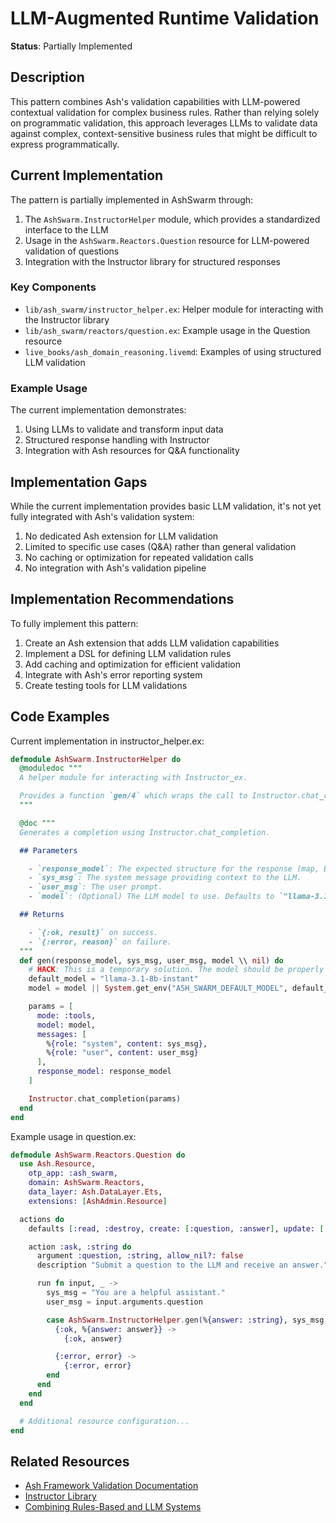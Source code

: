 # LLM-Augmented Runtime Validation

**Status**: Partially Implemented

## Description

This pattern combines Ash's validation capabilities with LLM-powered contextual validation for complex business rules. Rather than relying solely on programmatic validation, this approach leverages LLMs to validate data against complex, context-sensitive business rules that might be difficult to express programmatically.

## Current Implementation

The pattern is partially implemented in AshSwarm through:

1. The `AshSwarm.InstructorHelper` module, which provides a standardized interface to the LLM
2. Usage in the `AshSwarm.Reactors.Question` resource for LLM-powered validation of questions
3. Integration with the Instructor library for structured responses

### Key Components

- `lib/ash_swarm/instructor_helper.ex`: Helper module for interacting with the Instructor library
- `lib/ash_swarm/reactors/question.ex`: Example usage in the Question resource
- `live_books/ash_domain_reasoning.livemd`: Examples of using structured LLM validation

### Example Usage

The current implementation demonstrates:
1. Using LLMs to validate and transform input data
2. Structured response handling with Instructor
3. Integration with Ash resources for Q&A functionality

## Implementation Gaps

While the current implementation provides basic LLM validation, it's not yet fully integrated with Ash's validation system:

1. No dedicated Ash extension for LLM validation
2. Limited to specific use cases (Q&A) rather than general validation
3. No caching or optimization for repeated validation calls
4. No integration with Ash's validation pipeline

## Implementation Recommendations

To fully implement this pattern:

1. Create an Ash extension that adds LLM validation capabilities
2. Implement a DSL for defining LLM validation rules
3. Add caching and optimization for efficient validation
4. Integrate with Ash's error reporting system
5. Create testing tools for LLM validations

## Code Examples

Current implementation in instructor_helper.ex:

```elixir
defmodule AshSwarm.InstructorHelper do
  @moduledoc """
  A helper module for interacting with Instructor_ex.

  Provides a function `gen/4` which wraps the call to Instructor.chat_completion.
  """

  @doc """
  Generates a completion using Instructor.chat_completion.

  ## Parameters

    - `response_model`: The expected structure for the response (map, Ecto embedded schema, or partial).
    - `sys_msg`: The system message providing context to the LLM.
    - `user_msg`: The user prompt.
    - `model`: (Optional) The LLM model to use. Defaults to `"llama-3.1-8b-instant"`.

  ## Returns

    - `{:ok, result}` on success.
    - `{:error, reason}` on failure.
  """
  def gen(response_model, sys_msg, user_msg, model \\ nil) do
    # HACK: This is a temporary solution. The model should be properly configurable.
    default_model = "llama-3.1-8b-instant"
    model = model || System.get_env("ASH_SWARM_DEFAULT_MODEL", default_model)

    params = [
      mode: :tools,
      model: model,
      messages: [
        %{role: "system", content: sys_msg},
        %{role: "user", content: user_msg}
      ],
      response_model: response_model
    ]

    Instructor.chat_completion(params)
  end
end
```

Example usage in question.ex:

```elixir
defmodule AshSwarm.Reactors.Question do
  use Ash.Resource,
    otp_app: :ash_swarm,
    domain: AshSwarm.Reactors,
    data_layer: Ash.DataLayer.Ets,
    extensions: [AshAdmin.Resource]

  actions do
    defaults [:read, :destroy, create: [:question, :answer], update: [:question, :answer]]

    action :ask, :string do
      argument :question, :string, allow_nil?: false
      description "Submit a question to the LLM and receive an answer."

      run fn input, _ ->
        sys_msg = "You are a helpful assistant."
        user_msg = input.arguments.question

        case AshSwarm.InstructorHelper.gen(%{answer: :string}, sys_msg, user_msg) do
          {:ok, %{answer: answer}} ->
            {:ok, answer}

          {:error, error} ->
            {:error, error}
        end
      end
    end
  end

  # Additional resource configuration...
end
```

## Related Resources

- [Ash Framework Validation Documentation](https://hexdocs.pm/ash/Ash.Changeset.Validations.html)
- [Instructor Library](https://github.com/thmsmlr/instructor_ex)
- [Combining Rules-Based and LLM Systems](https://www.promptingguide.ai/techniques/rag) 